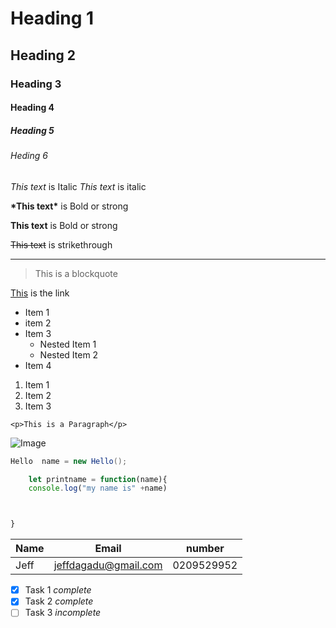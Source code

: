 <!--Headings-->
# Heading 1
## Heading 2
### Heading 3
#### Heading 4
##### Heading 5
###### Heding 6

<!--Italics  -->
*This text* is Italic <!-- OR -->
_This text_ is italic

<!--Strong  -->
**\*This text\*** is Bold or strong
<!-- OR -->
__This text__ is Bold or strong

<!-- StrikeThrough -->
~~This text~~ is strikethrough

<!-- Horizontal Rule -->
___

<!-- Blockquote -->

>This is a blockquote

<!-- Links -->
[This](http://www.youtube.com "YouTube") is the link 

<!-- Unordered List -->
* Item 1
* item 2
* Item 3
    * Nested Item 1
    * Nested Item 2
* Item 4

<!-- Ordered List -->
1. Item 1
1. Item 2
1. Item 3

<!-- Inline Code Block -->
`<p>This is a Paragraph</p>` 

<!-- Images -->
![Image](https://markdown-here.com/img/icon256.png "Markdown icon")

<!-- Github Markdown -->

<!-- Codeblocks -->
```java
Hello  name = new Hello();
```

```javascript
    let printname = function(name){
    console.log("my name is" +name)



}
```

<!-- Tables -->
| Name | Email | number |
| ---- | ----- |------  |
| Jeff |jeffdagadu@gmail.com|0209529952|

<!-- Task Lists -->
* [x] Task 1 *complete*
* [x] Task 2 *complete*
* [ ] Task 3 *incomplete*